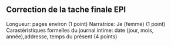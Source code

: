 ## Correction de la tache finale EPI

Longueur:  pages environ (1 point)
Narratrice: Je (femme) (1 point)
Carastéristiques formelles du journal intime: date (jour, mois, année),addresse, temps du présent (4 points)

